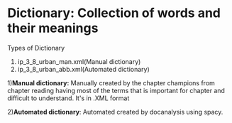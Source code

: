# Dictionary: Collection of words and their meanings
Types of Dictionary 
1) ip_3_8_urban_man.xml(Manual dictionary)
2) ip_3_8_urban_abb.xml(Automated dictionary)

1)**Manual dictionary:** Manually created by the chapter champions from chapter reading having most of the terms that is important for chapter and difficult to understand.
It's in .XML format

  
2)**Automated dictionary**: Automated created by docanalysis using spacy.  
